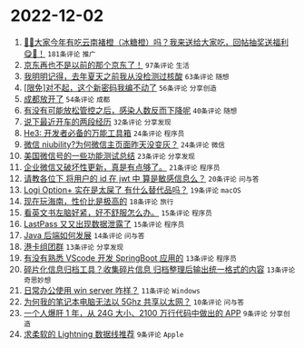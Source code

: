 # 2022-12-02

1. [🍊🍊大家今年有吃云南褚橙（冰糖橙）吗？我来送给大家吃，回帖抽奖送福利😋🧺！](https://www.v2ex.com/t/899506) `181条评论` `推广`
1. [京东再也不是以前的那个京东了！](https://www.v2ex.com/t/899515) `97条评论` `生活`
1. [我明明记得，去年夏天之前我从没检测过核酸](https://www.v2ex.com/t/899504) `63条评论` `随想`
1. [[限免]对不起，这个新密码我编不动了](https://www.v2ex.com/t/899512) `56条评论` `分享创造`
1. [成都放开了](https://www.v2ex.com/t/899502) `54条评论` `成都`
1. [有没有可能放松管控之后，感染人数反而下降呢](https://www.v2ex.com/t/899546) `40条评论` `随想`
1. [说下最近开车的两段经历](https://www.v2ex.com/t/899513) `32条评论` `分享发现`
1. [He3: 开发者必备的万能工具箱](https://www.v2ex.com/t/899531) `24条评论` `程序员`
1. [微信 niubility?为何微信主页面昨天没变灰？](https://www.v2ex.com/t/899508) `24条评论` `微信`
1. [美国微信号的一些功能测试总结](https://www.v2ex.com/t/899516) `23条评论` `分享发现`
1. [企业微信又破坏性更新，真是有点够了。](https://www.v2ex.com/t/899521) `21条评论` `程序员`
1. [请教各位下 将用户的 id 在 jwt 中 算是敏感信息么？](https://www.v2ex.com/t/899520) `20条评论` `问与答`
1. [Logi Option+ 实在是太屎了 有什么替代品吗？](https://www.v2ex.com/t/899514) `19条评论` `macOS`
1. [现在玩海南，性价比是极高的](https://www.v2ex.com/t/899533) `18条评论` `旅行`
1. [看英文书左脑好紧，好不舒服怎么办。](https://www.v2ex.com/t/899557) `15条评论` `程序员`
1. [LastPass 又又出现数据泄露了](https://www.v2ex.com/t/899547) `15条评论` `程序员`
1. [Java 后端如何发展](https://www.v2ex.com/t/899532) `14条评论` `问与答`
1. [港卡组团群](https://www.v2ex.com/t/899565) `13条评论` `分享发现`
1. [有没有熟悉 VScode 开发 SpringBoot 应用的](https://www.v2ex.com/t/899538) `13条评论` `程序员`
1. [碎片化信息归档工具？收集碎片信息 归档整理后输出统一格式的内容](https://www.v2ex.com/t/899522) `13条评论` `奇思妙想`
1. [日常办公使用 win server 咋样？](https://www.v2ex.com/t/899528) `11条评论` `Windows`
1. [为何我的笔记本电脑无法以 5Ghz 共享以太网？](https://www.v2ex.com/t/899500) `10条评论` `问与答`
1. [一个人爆肝 1 年，从 24G 大小、2100 万行代码中做出的 APP](https://www.v2ex.com/t/899559) `9条评论` `分享创造`
1. [求柔软的 Lightning 数据线推荐](https://www.v2ex.com/t/899540) `9条评论` `Apple`
